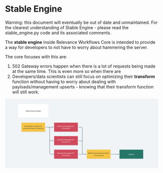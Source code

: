 # Stable Engine 

Warning: this document will eventually be out of date and unmaintained. For the clearest understanding of Stable Engine - please read the stable_engine.py code and its associated comments.

The **************************stable engine************************** inside Relevance Workflows Core is intended to provide a way for developers to not have to worry about hammering the server.

The core focuses with this are: 

1. 502 Gateway errors happen when there is a lot of requests being made at the same time. This is even more so when there are 
2. Developers/data scientists can still focus on optimizing their ******************transform****************** function without having to worry about dealing with payloads/management upserts - knowing that their transform function will still work.

![Stable Engine](stable_engine.png)

